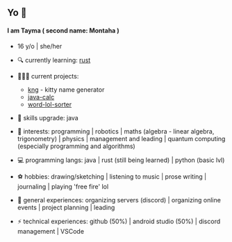 ## Yo 👾

#### I am Tayma ( second name: Montaha )
* 16 y/o | she/her

- 🔍 currently learning: [rust](https://www.rust-lang.org/)
- 👩🏻‍💻 current projects:
    -  [kng](https://github.com/tymDahmani/kng) - kitty name generator
    -  [java-calc](https://github.com/tymDahmani/java-calc)
    -  [word-lol-sorter](https://github.com/tymDahmani/word-lol-sorter)
  
- 🔧 skills upgrade: java

- 🔭 interests: programming | robotics | maths (algebra - linear algebra, trigonometry) | physics | management and leading | quantum computing (especially programming and algorithms)

- 💻 programming langs: java | rust (still being learned) | python (basic lvl)

- ⚽ hobbies: drawing/sketching | listening to music | prose writing | journaling | playing 'free fire' lol

- 💼 general experiences: organizing servers (discord) | organizing online events | project planning | leading

- ⚡ technical experiences: github (50%) | android studio (50%) | discord management | VSCode
